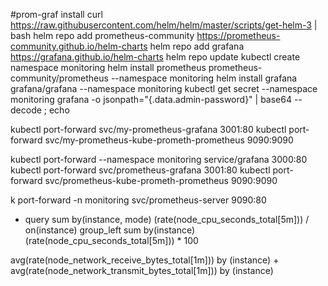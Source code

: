 #prom-graf install
curl https://raw.githubusercontent.com/helm/helm/master/scripts/get-helm-3 | bash
helm repo add prometheus-community https://prometheus-community.github.io/helm-charts
helm repo add grafana https://grafana.github.io/helm-charts
helm repo update
kubectl create namespace monitoring
helm install prometheus prometheus-community/prometheus --namespace monitoring
helm install grafana grafana/grafana --namespace monitoring
kubectl get secret --namespace monitoring grafana -o jsonpath="{.data.admin-password}" | base64 --decode ; echo

kubectl port-forward svc/my-prometheus-grafana 3001:80
kubectl port-forward svc/my-prometheus-kube-prometh-prometheus 9090:9090

kubectl port-forward --namespace monitoring service/grafana 3000:80
kubectl port-forward svc/prometheus-grafana 3001:80
kubectl port-forward svc/prometheus-kube-prometh-prometheus 9090:9090

k port-forward -n monitoring svc/prometheus-server 9090:80

- query
sum by(instance, mode) (rate(node_cpu_seconds_total[5m])) / on(instance) group_left sum by(instance) (rate(node_cpu_seconds_total[5m])) * 100

avg(rate(node_network_receive_bytes_total[1m])) by (instance) + avg(rate(node_network_transmit_bytes_total[1m])) by (instance)